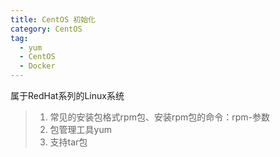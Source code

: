 ```yaml
---
title: CentOS 初始化
category: CentOS
tag:
  - yum
  - CentOS
  - Docker
---
```

属于RedHat系列的Linux系统
>1. 常见的安装包格式rpm包、安装rpm包的命令：rpm-参数
>2. 包管理工具yum
>3. 支持tar包